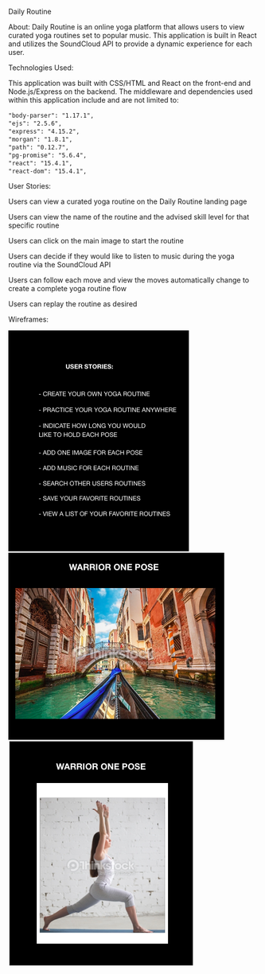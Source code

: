 Daily Routine

About: Daily Routine is an online yoga platform that allows users to view curated yoga routines set to popular music. This application is built in React and utilizes the SoundCloud API to provide a dynamic experience for each user.


Technologies Used:

This application was built with CSS/HTML and React on the front-end and Node.js/Express on the backend. The middleware and dependencies used within this application include and are not limited to:

    "body-parser": "1.17.1",
    "ejs": "2.5.6",
    "express": "4.15.2",
    "morgan": "1.8.1",
    "path": "0.12.7",
    "pg-promise": "5.6.4",
    "react": "15.4.1",
    "react-dom": "15.4.1",


  User Stories:

  Users can view a curated yoga routine on the Daily Routine landing page

  Users can view the name of the routine and the advised skill level for that specific routine

  Users can click on the main image to start the routine

  Users can decide if they would like to listen to music during the yoga routine via the SoundCloud API

  Users can follow each move and view the moves automatically change to create a complete yoga routine flow

  Users can replay the routine as desired

  Wireframes:

  ![wireframe](/src/img/user_stories_wireframe.png)
  ![wireframe](/src/img/yoga_move_second_wireframe.png)
  ![wireframe](/src/img/yoga_move_wireframe.png)
